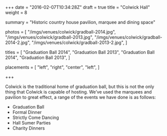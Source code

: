 +++
date = "2016-02-07T10:34:28Z"
draft = true
title = "Colwick Hall"
weight = 8

summary = "Historic country house pavilion, marquee and dining space"

photos = [
  "/imgs/venues/colwick/gradball-2014.jpg",
  "/imgs/venues/colwick/gradball-2013.jpg",
  "/imgs/venues/colwick/gradball-2014-2.jpg",
  "/imgs/venues/colwick/gradball-2013-2.jpg",
]

titles = [
  "Graduation Ball 2014",
  "Graduation Ball 2013",
  "Graduation Ball 2014",
  "Graduation Ball 2013",
]

placements = [
  "left",
  "right",
  "center",
  "left",
]

+++

Colwick is the traditional home of graduation ball, but this is not the only
thing that Colwick is capable of hosting. We’ve used the marquees and pavilion
to great effect, a range of the events we have done is as follows:

- Graduation Ball
- Formal Dinner
- Strictly Come Dancing
- Hall Sumer Parties
- Charity Dinners
